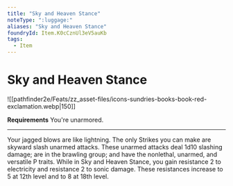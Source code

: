 ```yaml
---
title: "Sky and Heaven Stance"
noteType: ":luggage:"
aliases: "Sky and Heaven Stance"
foundryId: Item.K0cCznUl3eV5auKb
tags:
  - Item
---
```


# Sky and Heaven Stance
![[pathfinder2e/Feats/zz_asset-files/icons-sundries-books-book-red-exclamation.webp|150]]

**Requirements** You're unarmored.

* * *

Your jagged blows are like lightning. The only Strikes you can make are skyward slash unarmed attacks. These unarmed attacks deal 1d10 slashing damage; are in the brawling group; and have the nonlethal, unarmed, and versatile P traits. While in Sky and Heaven Stance, you gain resistance 2 to electricity and resistance 2 to sonic damage. These resistances increase to 5 at 12th level and to 8 at 18th level.
